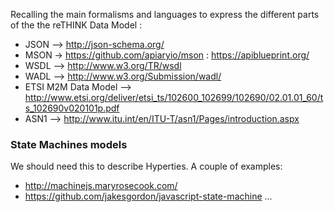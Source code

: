 Recalling the main formalisms and languages to express the different parts of the the reTHINK Data Model :
- JSON --> http://json-schema.org/
- MSON -> https://github.com/apiaryio/mson : https://apiblueprint.org/ 
- WSDL --> http://www.w3.org/TR/wsdl
- WADL --> http://www.w3.org/Submission/wadl/
- ETSI M2M Data Model --> http://www.etsi.org/deliver/etsi_ts/102600_102699/102690/02.01.01_60/ts_102690v020101p.pdf
- ASN1 --> http://www.itu.int/en/ITU-T/asn1/Pages/introduction.aspx

### State Machines models

We should need this to describe Hyperties. A couple of examples:
- http://machinejs.maryrosecook.com/
- https://github.com/jakesgordon/javascript-state-machine
...
